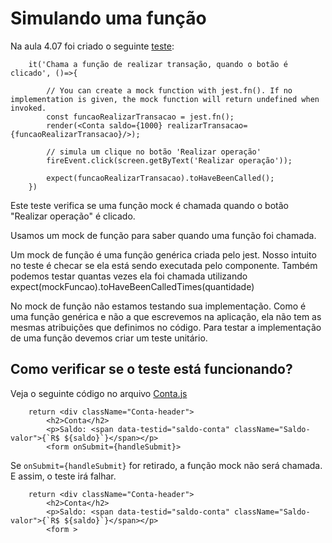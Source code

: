 

# Simulando uma função

Na aula 4.07 foi criado o seguinte [teste](../projeto/src/conta/Conta.test.js):

```
    it('Chama a função de realizar transação, quando o botão é clicado', ()=>{

        // You can create a mock function with jest.fn(). If no implementation is given, the mock function will return undefined when invoked.
        const funcaoRealizarTransacao = jest.fn();
        render(<Conta saldo={1000} realizarTransacao={funcaoRealizarTransacao}/>);

        // simula um clique no botão 'Realizar operação'
        fireEvent.click(screen.getByText('Realizar operação'));

        expect(funcaoRealizarTransacao).toHaveBeenCalled();
    })

```

Este teste verifica se uma função mock é chamada quando o botão "Realizar operação" é clicado.

Usamos um mock de função para saber quando uma função foi chamada.

Um mock de função é uma função genérica criada pelo jest. Nosso intuito no teste é checar se ela está sendo executada pelo componente. Também podemos testar quantas vezes ela foi chamada utilizando expect(mockFuncao).toHaveBeenCalledTimes(quantidade)

No mock de função não estamos testando sua implementação. Como é uma função genérica e não a que escrevemos na aplicação, ela não tem as mesmas atribuições que definimos no código. Para testar a implementação de uma função devemos criar um teste unitário.

## Como verificar se o teste está funcionando?

Veja o seguinte código no arquivo [Conta.js](../projeto/src/conta/Conta.js)

```
    return <div className="Conta-header">
        <h2>Conta</h2>
        <p>Saldo: <span data-testid="saldo-conta" className="Saldo-valor">{`R$ ${saldo}`}</span></p>
        <form onSubmit={handleSubmit}>
```
Se `onSubmit={handleSubmit}` for retirado, a função mock não será chamada. E assim, o teste irá falhar.

```
    return <div className="Conta-header">
        <h2>Conta</h2>
        <p>Saldo: <span data-testid="saldo-conta" className="Saldo-valor">{`R$ ${saldo}`}</span></p>
        <form >
```